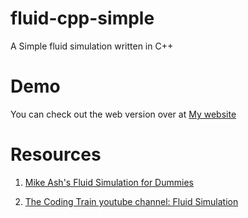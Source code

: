 # fluid-cpp-simple
A Simple fluid simulation written in C++

# Demo

You can check out the web version over at [My website](https://dheerajshenoy.github.io/fluid-simple.html)


# Resources

1. [Mike Ash's Fluid Simulation for Dummies](https://mikeash.com/pyblog/fluid-simulation-for-dummies.html)

2. [The Coding Train youtube channel: Fluid Simulation](https://www.youtube.com/watch?v=alhpH6ECFvQ)
